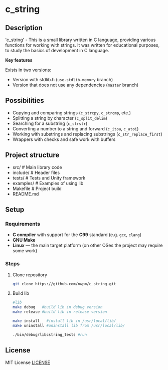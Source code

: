 # c_string

## Description

'c_string' - This is a small library written in C language,
providing various functions for working with strings.
It was written for educational purposes,
to study the basics of development in C language.

**Key features**

Exists in two versions:

- Version with stdlib.h (`use-stdlib-memory` branch)
- Version that does not use any dependencies (`master` branch)

## Possibilities

- Copying and comparing strings (`c_strcpy`, `c_strcmp`, etc.)
- Splitting a string by character (`c_split_delim`)
- Searching for a substring (`c_strstr`)
- Converting a number to a string and forward (`c_itoa`, `c_atoi`)
- Working with substrings and replacing substrings (`c_str_replace_first`)
- Wrappers with checks and safe work with buffers

## Project structure

- src/ # Main library code
- include/ # Header files
- tests/ # Tests and Unity framework
- examples/ # Examples of using lib
- Makefile # Project build
- README.md

## Setup

### Requirements

- **C compiler** with support for the **C99** standard (e.g. `gcc`, `clang`)
- **GNU Make**
- **Linux** — the main target platform
  (on other OSes the project may require some work)

### Steps

1. Clone repository

   ```bash
   git clone https://github.com/nwpm/c_string.git

   ```

2. Build lib

   ```bash
   #lib
   make debug   #build lib in debug version
   make release #build lib in release version

   make install   #install lib in /usr/local/lib/
   make uninstall #uninstall lib from /usr/local/lib/

   ./bin/debug/libcstring_tests #run
   ```

## License

MIT License [LICENSE](https://github.com/nwpm/c_string/blob/master/LICENSE.md)
